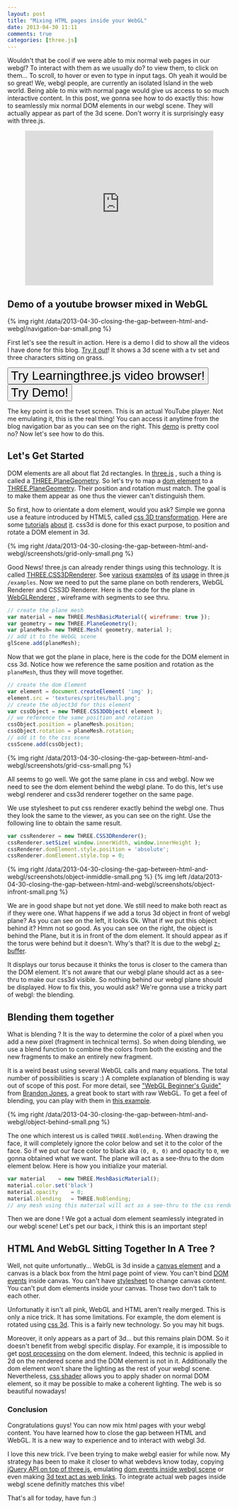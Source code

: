 ```yaml
---
layout: post
title: "Mixing HTML pages inside your WebGL"
date: 2013-04-30 11:11
comments: true
categories: [three.js]
---
```


Wouldn't that be cool if we were able to mix normal web pages in our webgl? To interact with them as we usually do? to view them,  to click on them... To scroll, to hover or even to type in input tags. 
Oh yeah it would be so great! We, webgl people, are currently an isolated Island in the web world.  Being able to mix with normal page would give us access to so much interactive content.
In this post,  we gonna see how to do exactly this: how to seamlessly mix normal DOM elements in our webgl scene.  They will actually  appear as part of the 3d scene. Don't worry it is surprisingly easy with three.js.

<center>
  <iframe width="425" height="349" src="http://www.youtube.com/embed/ScZcUEDGjJI" frameborder="0" allowfullscreen></iframe>
</center>

<!-- more -->

## Demo of a youtube browser mixed in WebGL

{% img right /data/2013-04-30-closing-the-gap-between-html-and-webgl/navigation-bar-small.png %}

First let's see the result in action. Here is a demo I did to show all the videos I have done for this blog. 
[Try it out](http://jeromeetienne.github.io/videobrowser4learningthreejs)! 
It shows a 3d scene with a tv set and three characters sitting on grass.

<a href='http://jeromeetienne.github.io/videobrowser4learningthreejs/' target='_blank'><input type="button" value='Try Learningthree.js video browser!' style='font-size:200%' /></a>
<a href='/data/2013-04-30-closing-the-gap-between-html-and-webgl/index.html' target='_blank'><input type="button" value='Try Demo!' style='font-size:200%' /></a>

The key point is on the tvset screen. This is an actual YouTube player. Not me emulating it, this is the real thing! You can access it anytime from the blog navigation bar as 
you can see on the right.
This 
[demo](http://jeromeetienne.github.io/videobrowser4learningthreejs)
is pretty cool no? Now let's see how to do this.

## Let's Get Started
DOM elements are all about flat 2d rectangles. In 
[three.js](http://threejs.org/)
, such a thing is called a 
[THREE.PlaneGeometry](https://github.com/mrdoob/three.js/blob/master/src/extras/geometries/PlaneGeometry.js).
So let's try to map a 
[dom element](https://developer.mozilla.org/en/docs/DOM/element)
to a 
[THREE.PlaneGeometry](https://github.com/mrdoob/three.js/blob/master/src/extras/geometries/PlaneGeometry.js).
Their position and rotation must match.
The goal is to make them appear as one thus the viewer can't distinguish them.

So first, how to orientate a dom element, would you ask? 
Simple we gonna use a feature introduced by HTML5, called
[css 3D transformation](http://www.w3.org/TR/css3-transforms/).
Here are some [tutorials](http://www.html5rocks.com/en/tutorials/3d/css/)
[about](http://desandro.github.io/3dtransforms/)
[it](https://developer.mozilla.org/en-US/docs/CSS/Tutorials/Using_CSS_transforms).
css3d is done for this exact purpose, to position and rotate a DOM element in 3d.

{% img right /data/2013-04-30-closing-the-gap-between-html-and-webgl/screenshots/grid-only-small.png %}

Good News! three.js can already render things using this technology.
 It is called [THREE.CSS3DRenderer](https://github.com/mrdoob/three.js/blob/master/examples/js/renderers/CSS3DRenderer.js).
See [various](http://threejs.org/examples/css3d_molecules.html) 
[examples](http://threejs.org/examples/css3d_periodictable.html)
of 
[its](http://threejs.org/examples/css3d_youtube.html)
[usage](http://threejs.org/examples/css3d_panorama.html)
in three.js ```/examples```. 
Now we need to put the same plane on both renderers, WebGL Renderer and CSS3D Renderer.
Here is the code for the plane in 
[WebGLRenderer](https://github.com/mrdoob/three.js/blob/master/src/renderers/WebGLRenderer.js)
, wireframe with segments to see thru.

```javascript
// create the plane mesh
var material = new THREE.MeshBasicMaterial({ wireframe: true });
var geometry = new THREE.PlaneGeometry();
var planeMesh= new THREE.Mesh( geometry, material );
// add it to the WebGL scene
glScene.add(planeMesh);
```

Now that we got the plane in place, here is the code for the DOM element in css 3d.
Notice how we reference the same position and rotation as the ```planeMesh```, thus
they will move together.

```javascript
// create the dom Element
var element = document.createElement( 'img' );
element.src = 'textures/sprites/ball.png';
// create the object3d for this element
var cssObject = new THREE.CSS3DObject( element );
// we reference the same position and rotation 
cssObject.position = planeMesh.position;
cssObject.rotation = planeMesh.rotation;
// add it to the css scene
cssScene.add(cssObject);
```

{% img right /data/2013-04-30-closing-the-gap-between-html-and-webgl/screenshots/grid-css-small.png %}

All seems to go well. 
We got the same plane in css and webgl. Now we need to see the dom element behind the webgl plane.
To do this, let's use webgl renderer and css3d renderer together on the same page.

We use stylesheet to put css renderer exactly behind the webgl one.
Thus they look the same to the viewer, as you can see on the right. 
Use the following line to obtain the same result.

```javascript
var cssRenderer = new THREE.CSS3DRenderer();
cssRenderer.setSize( window.innerWidth, window.innerHeight );
cssRenderer.domElement.style.position = 'absolute';
cssRenderer.domElement.style.top = 0;
```

{% img right /data/2013-04-30-closing-the-gap-between-html-and-webgl/screenshots/object-inmiddle-small.png %}
{% img left /data/2013-04-30-closing-the-gap-between-html-and-webgl/screenshots/object-infront-small.png %}

We are in good shape but not yet done. We still need to make both react as if they were one. 
What happens if we add a torus 3d object in front of webgl plane? As you can see on the
left, it looks Ok. 
What if we put this object behind it? Hmm not so good. As you can see on the right, the object 
is behind the Plane,
but it is in front of the dom element. It should appear as if the torus were behind but it doesn't.
Why's that? It is due to the webgl 
[z-buffer](http://en.wikipedia.org/wiki/Z-buffering). 

It displays our torus because it thinks the torus is closer to the camera than the DOM element.
It's not aware that our webgl plane should act as a see-thru to make our css3d visible.
So nothing behind our webgl plane should be displayed.
How to fix this, you would ask? We're gonna use a tricky part of webgl: the blending.

## Blending them together
 
What is blending ? It is the way to determine the color of a pixel when you add a 
new pixel (fragment in technical terms).
So when doing blending, we use a blend function to combine the colors from both the 
existing and the new fragments to make an entirely new fragment.

It is a weird beast using several WebGL calls and many equations. The total number of possibilities is scary :) 
A complete explanation of blending is way out of scope of this post. For more detail, see 
["WebGL Beginner's Guide"](http://www.amazon.com/WebGL-Beginners-Guide-Diego-Cantor/dp/184969172X)
from 
[Brandon Jones](http://blog.tojicode.com/), a great book to start with raw WebGL.
To get a feel of blending,  you can play with them in 
[this example](http://threejs.org/examples/webgl_materials_blending_custom.html).

{% img right /data/2013-04-30-closing-the-gap-between-html-and-webgl/object-behind-small.png %}

The one which interest us is called ```THREE.NoBlending```. 
When drawing the face, it will completely ignore the color below and set it to the color of the face.
So if we put our face color to black aka ```(0, 0, 0)``` and opacity to ```0```, we gonna obtained what we want.
The plane will act as a see-thru to the dom element below. Here is how you initialize your material.

```javascript
var material	= new THREE.MeshBasicMaterial();
material.color.set('black')
material.opacity	= 0;
material.blending	= THREE.NoBlending;
// any mesh using this material will act as a see-thru to the css renderer
```

Then we are done ! We got a actual dom element seamlessly integrated in our webgl scene!  Let's pet our back,  i think this is an important step!

## HTML And WebGL Sitting Together In A Tree ?
Well, not quite unfortunatly...
WebGL is 3d inside a [canvas element](http://en.wikipedia.org/wiki/Canvas_element)
and a canvas is a black box from the html page point of view.
You can't bind [DOM events](http://en.wikipedia.org/wiki/DOM_events) inside canvas.
You can't have 
[stylesheet](http://en.wikipedia.org/wiki/Style_sheet_\(web_development\))
to change canvas content.
You can't put dom elements inside your canvas. 
Those two don't talk to each other.

Unfortunatly it isn't all pink, WebGL and HTML aren't really merged.
This is only a nice trick. It has some limitations.
For example, the dom element is rotated using [css 3d](http://example.com/TODO). 
This is a fairly new technology. 
So you may hit bugs.

Moreover, it only appears as a part of 3d... but this remains plain DOM.
So it doesn't benefit from webgl specific display.
For example, it is impossible to get 
[post processing](http://example.com/TODO)
on the dom element.
Indeed, this technic is applied in 2d on the rendered scene and the DOM element is not in it.
Additionally the dom element won't share the lighting as the rest of your webgl scene.
Nevertheless, [css shader](http://example.com/TODO) allows you to apply shader on normal DOM element,
so it may be possible to make a coherent lighting.
The web is so beautiful nowadays!

### Conclusion
Congratulations guys! You can now mix html pages with your webgl content. You have learned how to close the gap between HTML and WebGL. It is a new way to experience and to interact with webgl 3d. 

I love this new trick.
I've been trying to make webgl easier for while now.
My strategy has been to make it closer to what webdevs know today,
copying [jQuery API on top of three.js](http://jeromeetienne.github.com/tquery/),
emulating [dom events inside webgl scene](http://learningthreejs.com/blog/2012/01/17/dom-events-in-3d-space/)
or even making [3d text act as web links](http://learningthreejs.com/blog/2012/02/27/linkify-tquery-extension/).
To integrate actual web pages inside webgl scene definitly matches this vibe!

That's all for today, have fun :)











